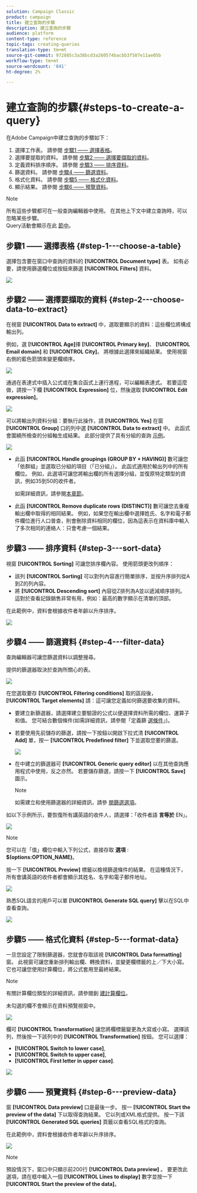 ```yaml
---
solution: Campaign Classic
product: campaign
title: 建立查詢的步驟
description: 建立查詢的步驟
audience: platform
content-type: reference
topic-tags: creating-queries
translation-type: tm+mt
source-git-commit: 972885c3a38bcd3a260574bacbb3f507e11ae05b
workflow-type: tm+mt
source-wordcount: '841'
ht-degree: 2%

---
```



# 建立查詢的步驟{#steps-to-create-a-query}

在Adobe Campaign中建立查詢的步驟如下：

1. 選擇工作表。 請參閱 [步驟1 —— 選擇表格](#step-1---choose-a-table)。
1. 選擇要提取的資料。 請參閱 [步驟2 —— 選擇要擷取的資料](#step-2---choose-data-to-extract)。
1. 定義資料排序順序。 請參閱 [步驟3 —— 排序資料](#step-3---sort-data)。
1. 篩選資料。 請參閱 [步驟4 —— 篩選資料](#step-4---filter-data)。
1. 格式化資料。 請參閱 [步驟5 —— 格式化資料](#step-5---format-data)。
1. 顯示結果。 請參閱 [步驟6 —— 預覽資料](#step-6---preview-data)。

>[!NOTE]
>
>所有這些步驟都可在一般查詢編輯器中使用。 在其他上下文中建立查詢時，可以忽略某些步驟。\
>Query活動會顯示在此 [節中](../../workflow/using/query.md)。

## 步驟1 —— 選擇表格 {#step-1---choose-a-table}

選擇包含要在窗口中查詢的資料的 **[!UICONTROL Document type]** 表。 如有必要，請使用篩選欄位或按鈕來篩選 **[!UICONTROL Filters]** 資料。

![](assets/query_editor_nveau_21.png)

## 步驟2 —— 選擇要擷取的資料 {#step-2---choose-data-to-extract}

在視窗 **[!UICONTROL Data to extract]** 中，選取要顯示的資料：這些欄位將構成輸出列。

例如，選 **[!UICONTROL Age]**&#x200B;擇 **[!UICONTROL Primary key]**、 **[!UICONTROL Email domain]** 和 **[!UICONTROL City]**。 將根據此選擇來組織結果。 使用視窗右側的藍色箭頭來變更欄順序。

![](assets/query_editor_nveau_01.png)

通過在表達式中插入公式或在集合函式上運行進程，可以編輯表達式。 若要這麼做，請按一下欄 **[!UICONTROL Expression]** 位，然後選取 **[!UICONTROL Edit expression]**。

![](assets/query_editor_nveau_97.png)

可以將輸出列資料分組：要執行此操作，請 **[!UICONTROL Yes]** 在窗 **[!UICONTROL Group]** 口的列中選 **[!UICONTROL Data to extract]** 中。 此函式會圍繞所檢查的分組軸生成結果。 此部分提供了具有分組的查詢 [示例](../../workflow/using/querying-delivery-information.md)。

![](assets/query_editor_nveau_56.png)

* 此函 **[!UICONTROL Handle groupings (GROUP BY + HAVING)]** 數可讓您「依群組」並選取已分組的項目（「已分組」）。 此函式適用於輸出列中的所有欄位。 例如，此選項可讓您將輸出欄的所有選擇分組，並復原特定類型的資訊，例如35到50的收件者。

   如需詳細資訊，請參閱[本章節](../../workflow/using/querying-using-grouping-management.md)。

* 此函 **[!UICONTROL Remove duplicate rows (DISTINCT)]** 數可讓您去重複輸出欄中取得的相同結果。 例如，如果您在輸出欄中選擇姓氏、名字和電子郵件欄位進行人口普查，則會刪除資料相同的欄位，因為這表示在資料庫中輸入了多次相同的連絡人：只會考慮一個結果。

## 步驟3 —— 排序資料 {#step-3---sort-data}

視窗 **[!UICONTROL Sorting]** 可讓您排序欄內容。 使用箭頭更改列順序：

* 該列 **[!UICONTROL Sorting]** 可以對列內容進行簡單排序，並按升序排列從A到Z的列內容。
* 將 **[!UICONTROL Descending sort]** 內容從Z排列為A並以遞減順序排列。 這對於查看記錄銷售非常有用，例如：最高的數字顯示在清單的頂部。

在此範例中，資料會根據收件者年齡以升序排序。

![](assets/query_editor_nveau_57.png)

## 步驟4 —— 篩選資料 {#step-4---filter-data}

查詢編輯器可讓您篩選資料以調整搜尋。

提供的篩選器取決於查詢所關心的表。

![](assets/query_editor_nveau_09.png)

在您選取要存 **[!UICONTROL Filtering conditions]** 取的區段後， **[!UICONTROL Target elements]** 請：這可讓您定義如何篩選要收集的資料。

* 要建立新篩選器，請選擇建立要驗證的公式以便選擇資料所需的欄位、運算子和值。 您可結合數個條件(如需詳細資訊，請參閱「定義篩 [選條件](../../platform/using/defining-filter-conditions.md)」)。
* 若要使用先前儲存的篩選，請按一下按鈕以開啟下拉式清 **[!UICONTROL Add]** 單，按一 **[!UICONTROL Predefined filter]** 下並選取您要的篩選。

   ![](assets/query_editor_15.png)

* 在中建立的篩選器可 **[!UICONTROL Generic query editor]** 以在其他查詢應用程式中使用，反之亦然。 若要儲存篩選，請按一下 **[!UICONTROL Save]** 圖示。

   >[!NOTE]
   >
   >如需建立和使用篩選器的詳細資訊，請參 [閱篩選選項](../../platform/using/filtering-options.md)。

如以下示例所示，要恢復所有講英語的收件人，請選擇：「收件者語 **言等於** EN」。

![](assets/query_editor_nveau_89.png)

>[!NOTE]
>
>您可以在「值」欄位中輸入下列公式，直接存取 **選項** : **$(options:OPTION_NAME)**。

按一下 **[!UICONTROL Preview]** 標籤以檢視篩選條件的結果。 在這種情況下，所有會講英語的收件者都會顯示其姓名、名字和電子郵件地址。

![](assets/query_editor_nveau_98.png)

熟悉SQL語言的用戶可以單 **[!UICONTROL Generate SQL query]** 擊以在SQL中查看查詢。

![](assets/query_editor_nveau_99.png)

## 步驟5 —— 格式化資料 {#step-5---format-data}

一旦您設定了限制篩選器，您就會存取該視 **[!UICONTROL Data formatting]** 窗。 此視窗可讓您重新排列輸出欄、轉換資料，並變更欄標籤的上／下大小寫。 它也可讓您使用計算欄位，將公式套用至最終結果。

>[!NOTE]
>
>有關計算欄位類型的詳細資訊，請參閱創 [建計算欄位](../../platform/using/defining-filter-conditions.md#creating-calculated-fields)。

未勾選的欄不會顯示在資料預覽視窗中。

![](assets/query_editor_nveau_10.png)

欄可 **[!UICONTROL Transformation]** 讓您將欄標籤變更為大寫或小寫。 選擇該列，然後按一下該列中的 **[!UICONTROL Transformation]** 按鈕。 您可以選擇：

* **[!UICONTROL Switch to lower case]**,
* **[!UICONTROL Switch to upper case]**,
* **[!UICONTROL First letter in upper case]**.

![](assets/query_editor_nveau_42.png)

## 步驟6 —— 預覽資料 {#step-6---preview-data}

窗 **[!UICONTROL Data preview]** 口是最後一步。 按一 **[!UICONTROL Start the preview of the data]** 下以取得查詢結果。 它以列或XML格式提供。 按一下該 **[!UICONTROL Generated SQL queries]** 頁籤以查看SQL格式的查詢。

在此範例中，資料會根據收件者年齡以升序排序。

![](assets/query_editor_nveau_11.png)

>[!NOTE]
>
>預設情況下，窗口中只顯示前200行 **[!UICONTROL Data preview]** 。 要更改此選項，請在框中輸入一個 **[!UICONTROL Lines to display]** 數字並按一下 **[!UICONTROL Start the preview of the data]**。

